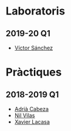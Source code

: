 # Laboratoris

## 2019-20 Q1
- [Víctor Sánchez](https://github.com/sanchyy/LP-FIB/tree/master/haskell)

# Pràctiques

## 2018-2019 Q1

- [Adrià Cabeza](https://github.com/adriacabeza/LP-Haskell/tree/master/Pr%C3%A0ctica)
- [Nil Vilas](https://github.com/NIL6NIL6/LP-Haskell/tree/master/Practica)
- [Xavier Lacasa](https://github.com/xlacasa/practicaHaskell)
